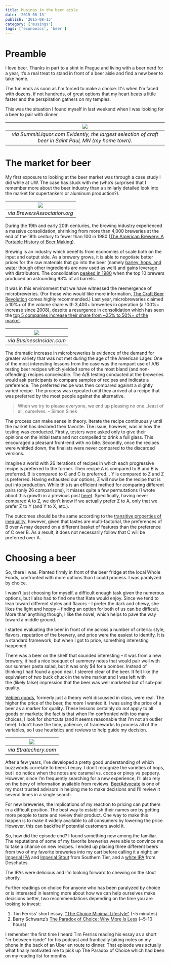 ```yaml
---
title: Musings in the beer aisle
date: '2015-08-13'
publish: '2015-08-13'
category: ['musings']
tags: ['economics', 'beer']
---
```


# Preamble

I love beer. Thanks in part to a stint in Prague and living with a beer nerd for a year, it’s a real treat to stand in front of a beer aisle and find a new beer to take home.

The fun ends as soon as I'm forced to make a choice. It's when I'm faced with dozens, if not hundreds, of great options that my heart beats a little faster and the perspiration gathers on my temples.

This was the situation I found myself in last weekend when I was looking for a beer to pair with dinner.

| ![](https://res.cloudinary.com/scweiss1/image/upload/v1593117551/code-comments/musings-in-beer-aisle/beeraisle_lm5wil.jpg) |
| :------------------------------------------------------------------------------------------------------------------------: |
|          _via SummitLiquor.com Evidently, the largest selection of craft beer in Saint Paul, MN (my home town)._           |

# The market for beer

My first exposure to looking at the beer market was through a case study I did while at UW. The case has stuck with me (who’s surprised that I remember more about the beer industry than a similarly detailed look into the market for supertankers or aluminum production?).

| ![](https://res.cloudinary.com/scweiss1/image/upload/v1593117548/code-comments/musings-in-beer-aisle/Growth-Small_HR_dndrb0.png) |
| :------------------------------------------------------------------------------------------------------------------------------: |
|                                                   _via BrewersAssociation.org_                                                   |

During the 19th and early 20th centuries, the brewing industry experienced a massive consolidation, shrinking from more than 4,000 breweries at the end of the 18th century to fewer than 100 in 1980 ([The American Brewery: A Portable History of Beer Making](http://amzn.to/1DACTmQ)).

Brewing is an industry which benefits from economies of scale both on the input and output side. As a brewery grows, it is able to negotiate better prices for the raw materials that go into the beer (namely [barley, hops, and water](https://en.wikipedia.org/wiki/Reinheitsgebot) though other ingredients are now used as well) and gains leverage with distributors. The consolidation [peaked in 1980](http://www.beerhistory.com/library/holdings/shakeout.shtml) when the top 10 brewers produced an astounding 93% of all barrels.

It was in this environment that we have witnessed the reemergence of microbreweries. (For those who would like more information, [The Craft Beer Revolution](http://amzn.to/1T9Pd4k) comes highly recommended.) Last year, microbreweries claimed a 10%+ of the volume share with 3,400+ breweries in operation (a 100%+ increase since 2008), despite a resurgence in consolidation which has seen the [top 5 companies increase their share from ~25% to 50%+ of the market](http://www.businessinsider.com/global-beer-industry-consolidation-2014-2).

| ![](https://res.cloudinary.com/scweiss1/image/upload/v1593117547/code-comments/musings-in-beer-aisle/globalbeerconsolidation_qoiyyy.jpg) |
| :--------------------------------------------------------------------------------------------------------------------------------------: |
|                                                        _via BusinessInsider.com_                                                         |

The dramatic increase in microbreweries is evidence of the demand for greater variety that was not met during the age of the American Lager. One of the most interesting lessons from the case was the rampant use of A/B testing beer recipes which yielded some of the most bland (and non-offending) recipes conceivable. The A/B testing conducted at the breweries would ask participants to compare samples of recipes and indicate a preference. The preferred recipe was then compared against a slightly varied recipe. The process was repeated until they arrived at a recipe that was preferred by the most people against the alternative.

> When we try to please everyone, we end up pleasing no one…least of all, ourselves. – Simon Sinek

The process can make sense in theory. Iterate the recipe continuously until the market has declared their favorite. The issue, however, was in how the testing was conducted. Firstly, testers were asked only to give their opinions on the initial taste and not compelled to drink a full glass. This encouraged a pleasant front-end with no bite. Secondly, once the recipes were whittled down, the finalists were never compared to the discarded versions.

Imagine a world with 26 iterations of recipes in which each progressive recipe is preferred to the former. Then recipe A is compared to B and B is preferred. B is compared to C and C is preferred… Y is compared to Z and Z is preferred. Having exhausted our options, Z will now be the recipe that is put into production. While this is an efficient method for comparing different pairs (only 26 comparisons), it misses quite a few permutations (I wrote about this growth in a previous post [here](/shirt-patterns-and-memory/2015/08/09/)). Specifically, having never compared A to Z, we don’t know if we actually prefer Z to A, only that we prefer Z to Y (and Y to X, etc.).

The outcomes should be the same according to the [transitive properties of inequality](<https://en.wikipedia.org/wiki/Inequality_(mathematics)#Transitivity>), however, given that tastes are multi-factorial, the preferences of B over A may depend on a different basket of features than the preference of C over B. As a result, it does not necessarily follow that C will be preferred over A.

# Choosing a beer

So, there I was. Planted firmly in front of the beer fridge at the local Whole Foods, confronted with more options than I could process. I was paralyzed by choice.

I wasn’t just choosing for myself, a difficult enough task given the numerous options, but I also had to find one that Kate would enjoy. Since we tend to lean toward different styles and flavors – I prefer the dark and chewy, she likes the light and hoppy – finding an option for both of us can be difficult. More than anything though, I like the novel, which helps to pave the way toward a middle ground.

I started evaluating the beer in front of me across a number of criteria: style, flavors, reputation of the brewery, and price were the easiest to identify. It is a standard framework, but when I got to price, something interesting happened.

There was a beer on the shelf that sounded interesting – it was from a new brewery, it had a nice bouquet of summery notes that would pair well with our summer pasta salad, but it was only \$4 for a bomber. Instead of thinking I had found a good deal, I steered clear of the beer. It felt like the equivalent of two buck chuck in the wine market and I was left with the (likely false) impression that the beer was well marketed but of sub-par quality.

[Veblen goods](https://en.wikipedia.org/wiki/Veblen_good), formerly just a theory we’d discussed in class, were real. The higher the price of the beer, the *more* I wanted it. I was using the price of a beer as a marker for quality. These lessons certainly do not apply to all goods or markets; the fact is that when I’m confronted with too many choices, I look for shortcuts (and it seems reasonable that I’m not an outlier here). I don’t have the time, patience, of frameworks to process all of the variables, so I use heuristics and reviews to help guide my decision.

| ![](https://res.cloudinary.com/scweiss1/image/upload/v1593117548/code-comments/musings-in-beer-aisle/stratecheryVelben_ixjekd.jpg) |
| :--------------------------------------------------------------------------------------------------------------------------------: |
|                                                       _via Stratechery.com_                                                        |

After a few years, I’ve developed a pretty good understanding of which buzzwords correlate to beers I enjoy. I don’t recognize the varieties of hops, but I do notice when the notes are caramel vs. cocoa or piney vs peppery. However, since I’m frequently searching for a new experience, I’ll also rely on the bevy of information available from reviews. [BeerAdvocate](http://www.beeradvocate.com/) is one of my most trusted advisors in helping me to make decisions and I’ll review it several times in a single search.

For new breweries, the implications of my reaction to pricing can put them in a difficult position. The best way to establish their names are by getting more people to taste and review their product. One way to make this happen is to make it widely available to all consumers by lowering the price. However, this can backfire if potential customers avoid it.

So, how did the episode end? I found something new among the familiar. The reputations of some of my favorite breweries were able to convince me to take a chance on new recipes. I ended up placing three different beers from two of my favorite breweries into my cart before calling it a night: an [Imperial IPA](http://www.stbcbeer.com/year-round-imperials/unearthly-ipa-beer-page/) and [Imperial Stout](http://www.stbcbeer.com/black-water/warlock/) from Southern Tier, and a [white IPA](http://www.deschutesbrewery.com/brew/chainbreaker-white-ipa) from Deschutes.

The IPAs were delicious and I’m looking forward to chewing on the stout shortly.

Further readings on choice
For anyone who has been paralyzed by choice or is interested in learning more about how we can help ourselves make decisions better, two recommendations depending on the time you are looking to invest:

1. Tim Ferriss’ short essay, ["The Choice Minimal Lifestyle"](http://fourhourworkweek.com/2008/02/06/the-choice-minimal-lifestyle-6-formulas-for-more-output-and-less-overwhelm/) (~5 minutes)
2. Barry Schwartz’s [The Paradox of Choice: Why More Is Less](http://amzn.to/1T9Y3yV) (~5-10 hours)

I remember the first time I heard Tim Ferriss reading his essay as a short "in-between-isode" for his podcast and frantically taking notes on my phone in the back of an Uber en route to dinner. That episode was actually what finally motivated me to pick up The Paradox of Choice which had been on my reading list for months.
